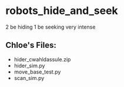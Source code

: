 # robots_hide_and_seek

2 be hiding 1 be seeking
very intense

## Chloe's Files:
- hider_cwahldassule.zip
- hider_sim.py
- move_base_test.py
- scan_sim.py
